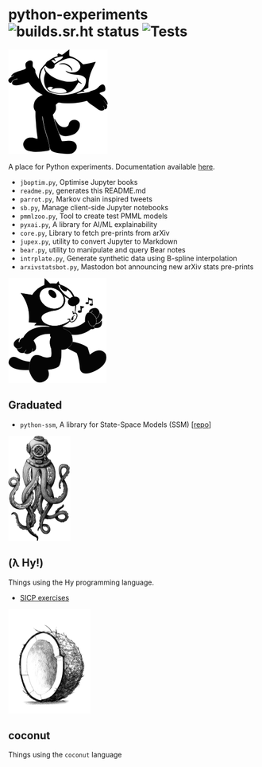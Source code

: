 
# python-experiments ![builds.sr.ht status](https://builds.sr.ht/~ruivieira/python-experiments.svg) ![Tests](https://github.com/ruivieira/python-experiments/workflows/Tests/badge.svg)

![felix](docs/felix.png)

A place for Python experiments. Documentation available [here](https://ruivieira.github.io/python-experiments/).

* `jboptim.py`, Optimise Jupyter books
* `readme.py`, generates this README.md
* `parrot.py`, Markov chain inspired tweets
* `sb.py`, Manage client-side Jupyter notebooks
* `pmmlzoo.py`, Tool to create test PMML models
* `pyxai.py`, A library for AI/ML explainability
* `core.py`, Library to fetch pre-prints from arXiv
* `jupex.py`, utility to convert Jupyter to Markdown
* `bear.py`, utility to manipulate and query Bear notes
* `intrplate.py`, Generate synthetic data using B-spline interpolation
* `arxivstatsbot.py`, Mastodon bot announcing new arXiv stats pre-prints

![felix-graduated](docs/felix-graduated.png)
## Graduated
* `python-ssm`, A library for State-Space Models (SSM) [[repo](https://git.sr.ht/~ruivieira/python-ssm)]



![octopus](docs/octopus.png)
## (λ Hy!)

Things using the Hy programming language.

* [SICP exercises](https://ruivieira.dev/codex/python-experiments/sicp-chapter1.html)


![coconut](docs/coconut.png)
## coconut

Things using the `coconut` language

